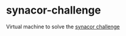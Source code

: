 # synacor-challenge
Virtual machine to solve the [synacor challenge](https://challenge.synacor.com/)

